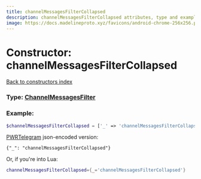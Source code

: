 ```yaml
---
title: channelMessagesFilterCollapsed
description: channelMessagesFilterCollapsed attributes, type and example
image: https://docs.madelineproto.xyz/favicons/android-chrome-256x256.png
---
```

# Constructor: channelMessagesFilterCollapsed  
[Back to constructors index](index.md)






### Type: [ChannelMessagesFilter](../types/ChannelMessagesFilter.md)


### Example:

```php
$channelMessagesFilterCollapsed = ['_' => 'channelMessagesFilterCollapsed'];
```  

[PWRTelegram](https://pwrtelegram.xyz) json-encoded version:

```
{"_": "channelMessagesFilterCollapsed"}
```


Or, if you're into Lua:

```lua
channelMessagesFilterCollapsed={_='channelMessagesFilterCollapsed'}

```


